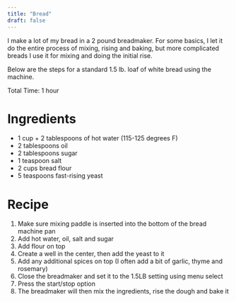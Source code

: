 ```yaml
---
title: "Bread"
draft: false
---
```


I make a lot of my bread in a 2 pound breadmaker. For some basics, I let it do the entire process of mixing, rising and baking, but more complicated breads I use it for mixing and doing the initial rise.

Below are the steps for a standard 1.5 lb. loaf of white bread using the machine.

Total Time: 1 hour

# Ingredients

- 1 cup + 2 tablespoons of hot water (115-125 degrees F)
- 2 tablespoons oil
- 2 tablespoons sugar
- 1 teaspoon salt
- 2 cups bread flour 
- 5 teaspoons fast-rising yeast



# Recipe

1. Make sure mixing paddle is inserted into the bottom of the bread machine pan 
2. Add hot water, oil, salt and sugar
3. Add flour on top
4. Create a well in the center, then add the yeast to it
5. Add any additional spices on top (I often add a bit of garlic, thyme and rosemary)
6. Close the breadmaker and set it to the 1.5LB setting using menu select
7. Press the start/stop option
8. The breadmaker will then mix the ingredients, rise the dough and bake it
